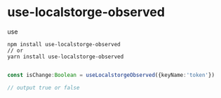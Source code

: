 # use-localstorge-observed

use

```
npm install use-localstorge-observed
// or
yarn install use-localstorge-observed
```

```typescript

const isChange:Boolean = useLocalstorgeObserved({keyName:'token'})

// output true or false
```
